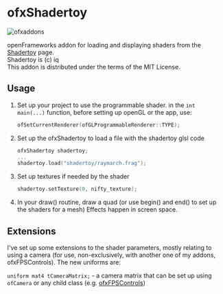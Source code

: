 # ofxShadertoy

![ofxaddons](https://raw.githubusercontent.com/tiagosr/ofxShadertoy/master/ofxaddons_thumbnail.png)

openFrameworks addon for loading and displaying shaders from the [Shadertoy](https://www.shadertoy.com) page.  
Shadertoy is (c) iq  
This addon is distributed under the terms of the MIT License.

## Usage

1. Set up your project to use the programmable shader.
   in the `int main(...)` function, before setting up openGL or the app, use:
   ```c++
   ofSetCurrentRenderer(ofGLProgrammableRenderer::TYPE);
   ```

2. Set up the ofxShadertoy to load a file with the shadertoy glsl code
   ```c++
   ofxShadertoy shadertoy;
   ...
   shadertoy.load("shadertoy/raymarch.frag");
   ```

3. Set up textures if needed by the shader
   ```c++
   shadertoy.setTexture(0, nifty_texture);
   ```

4. In your draw() routine, draw a quad (or use begin() and end() to set up the shaders for a mesh)
   Effects happen in screen space.

## Extensions

I've set up some extensions to the shader parameters, mostly relating to using a camera (for use, non-exclusively, with another one of my addons, ofxFPSControls). The new uniforms are:

`uniform mat4 tCameraMatrix;` - a camera matrix that can be set up using `ofCamera` or any child class (e.g. [ofxFPSControls](https://github.com/tiagosr/ofxFPSControls))
